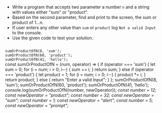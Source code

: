 - Write a program that accepts two parameter a number `n` and a string with values either "sum" or "product".
- Based on the second parameter, find and print to the screen, the sum or product of 1...n.
- If user enters any other value than `sum` or `product` log `Not a valid Input` to the console.
- Use the given code to test your solution.

<codeblock language="javascript" type="exercise" testMode="multipleInput">
<code>
sumOrProductOfN(8, 'sum');
sumOrProductOfN(60, 'product');
sumOrProductOfN(41, 'hello');
</code>

<solution>
const sumOrProductOfN = (num, operator) => {
	if (operator === 'sum') {
		let sum = 0;
		for (i = num; i > 0; i--) {
			sum += i;
		}
		return sum;
	} else if (operator === 'product') {
		let product = 1;
		for (i = num; i > 0; i--) {
			product *= i;
		}
		return product;
	} else {
		return "Enter a valid Input";
	}
};
sumOrProductOfN(8, 'sum');
sumOrProductOfN(60, 'product');
sumOrProductOfN(41, 'hello');
</solution>
<testcases>
<caller>
console.log(sumOrProductOfN(number, newOperator));
</caller>
<testcase>
<i>
const number = 12;
const newOperator = "product";
</i>
</testcase>
<testcase>
<i>
const number = 32;
const newOperator = "sum";
</i>
</testcase>
<testcase>
<i>
const number = 1;
const newOperator = "alert";
</i>
</testcase>
<testcase>
<i>
const number = 5;
const newOperator = "prompt";
</i>
</testcase>
</testcases>
</codeblock>
